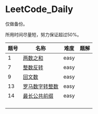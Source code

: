 # LeetCode_Daily

仅做备份。

所用时间尽量短，努力保证超过50%。

| 题号 | 名称                                                         | 难度 | 题解 |
| ---- | ------------------------------------------------------------ | ---- | ---- |
| 1    | [两数之和](https://leetcode-cn.com/problems/two-sum/)        | easy |      |
| 7    | [整数反转](https://leetcode-cn.com/problems/reverse-integer/) | easy |      |
| 9    | [回文数](https://leetcode-cn.com/problems/palindrome-number/) | easy |      |
| 13   | [罗马数字转整数](https://leetcode-cn.com/problems/roman-to-integer/) | easy |      |
| 14   | [最长公共前缀](https://leetcode-cn.com/problems/longest-common-prefix/) | easy |      |
|      |                                                              |      |      |
|      |                                                              |      |      |
|      |                                                              |      |      |
|      |                                                              |      |      |


